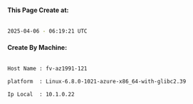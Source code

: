 
   
#### This Page Create at:

```bash

2025-04-06 - 06:19:21 UTC

```

#### Create By Machine:

```bash

Host Name : fv-az1991-121

platform  : Linux-6.8.0-1021-azure-x86_64-with-glibc2.39

Ip Local  : 10.1.0.22

```

